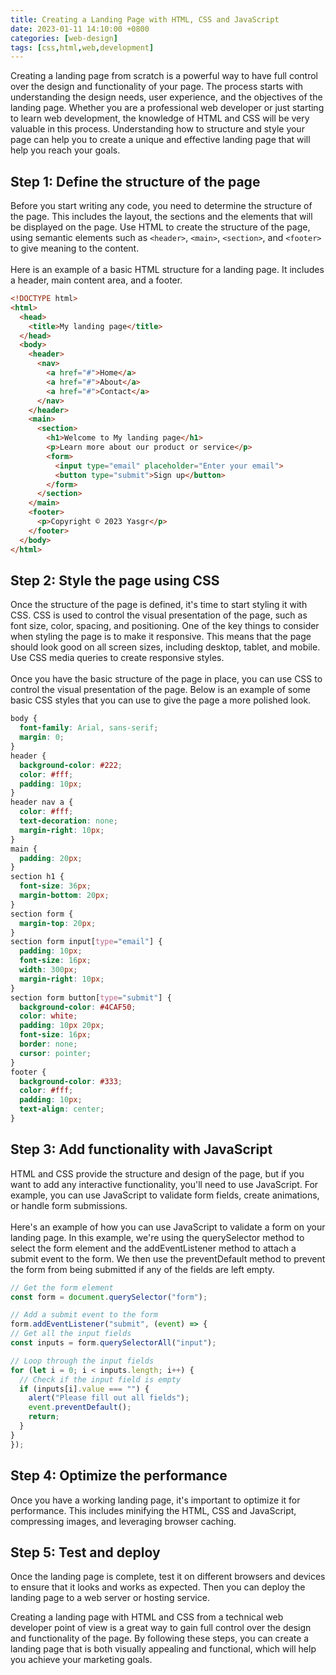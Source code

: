 ```yaml
---
title: Creating a Landing Page with HTML, CSS and JavaScript
date: 2023-01-11 14:10:00 +0800
categories: [web-design]
tags: [css,html,web,development]
---
```

Creating a landing page from scratch is a powerful way to have full control over the design and functionality of your page. 
The process starts with understanding the design needs, user experience, and the objectives of the landing page. 
Whether you are a professional web developer or just starting to learn web development, the knowledge of HTML and CSS will be very valuable in this process. 
Understanding how to structure and style your page can help you to create a unique and effective landing page that will help you reach your goals.

## Step 1: Define the structure of the page

Before you start writing any code, you need to determine the structure of the page. 
This includes the layout, the sections and the elements that will be displayed on the page. 
Use HTML to create the structure of the page, using semantic elements such as ```<header>```, ```<main>```, ```<section>```, and ```<footer>``` to give meaning to the content.<br><br>
Here is an example of a basic HTML structure for a landing page. It includes a header, main content area, and a footer.
```html
<!DOCTYPE html>
<html>
  <head>
    <title>My landing page</title>
  </head>
  <body>
    <header>
      <nav>
        <a href="#">Home</a>
        <a href="#">About</a>
        <a href="#">Contact</a>
      </nav>
    </header>
    <main>
      <section>
        <h1>Welcome to My landing page</h1>
        <p>Learn more about our product or service</p>
        <form>
          <input type="email" placeholder="Enter your email">
          <button type="submit">Sign up</button>
        </form>
      </section>
    </main>
    <footer>
      <p>Copyright © 2023 Yasgr</p>
    </footer>
  </body>
</html>
  ```

## Step 2: Style the page using CSS

Once the structure of the page is defined, it's time to start styling it with CSS. 
  CSS is used to control the visual presentation of the page, such as font size, color, spacing, and positioning. 
  One of the key things to consider when styling the page is to make it responsive. 
  This means that the page should look good on all screen sizes, including desktop, tablet, and mobile. Use CSS media queries to create responsive styles.<br><br>
  Once you have the basic structure of the page in place, you can use CSS to control the visual presentation of the page. 
  Below is an example of some basic CSS styles that you can use to give the page a more polished look.
  
```css
body {
  font-family: Arial, sans-serif;
  margin: 0;
}
header {
  background-color: #222;
  color: #fff;
  padding: 10px;
}
header nav a {
  color: #fff;
  text-decoration: none;
  margin-right: 10px;
}
main {
  padding: 20px;
}
section h1 {
  font-size: 36px;
  margin-bottom: 20px;
}
section form {
  margin-top: 20px;
}
section form input[type="email"] {
  padding: 10px;
  font-size: 16px;
  width: 300px;
  margin-right: 10px;
}
section form button[type="submit"] {
  background-color: #4CAF50;
  color: white;
  padding: 10px 20px;
  font-size: 16px;
  border: none;
  cursor: pointer;
}
footer {
  background-color: #333;
  color: #fff;
  padding: 10px;
  text-align: center;
}
  ```

 

## Step 3: Add functionality with JavaScript

HTML and CSS provide the structure and design of the page, but if you want to add any interactive functionality, you'll need to use JavaScript. 
For example, you can use JavaScript to validate form fields, create animations, or handle form submissions.<br><br>
Here's an example of how you can use JavaScript to validate a form on your landing page. 
In this example, we're using the querySelector method to select the form element and the addEventListener method to attach a submit event to the form. 
We then use the preventDefault method to prevent the form from being submitted if any of the fields are left empty.

  ```javascript
// Get the form element
const form = document.querySelector("form");

// Add a submit event to the form
form.addEventListener("submit", (event) => {
  // Get all the input fields
  const inputs = form.querySelectorAll("input");

  // Loop through the input fields
  for (let i = 0; i < inputs.length; i++) {
    // Check if the input field is empty
    if (inputs[i].value === "") {
      alert("Please fill out all fields");
      event.preventDefault();
      return;
    }
  }
});
  ```
 
## Step 4: Optimize the performance

Once you have a working landing page, it's important to optimize it for performance. 
This includes minifying the HTML, CSS and JavaScript, compressing images, and leveraging browser caching.

## Step 5: Test and deploy

Once the landing page is complete, test it on different browsers and devices to ensure that it looks and works as expected.
Then you can deploy the landing page to a web server or hosting service.

Creating a landing page with HTML and CSS from a technical web developer point of view is a great way to gain full control over the design and functionality of the page. By following these steps, you can create a landing page that is both visually appealing and functional, which will help you achieve your marketing goals.
